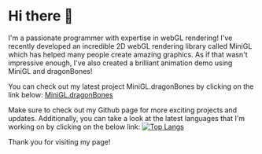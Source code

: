 # Hi there 👋

I'm a passionate programmer with expertise in webGL rendering! I've recently developed an incredible 2D webGL rendering library called MiniGL which has helped many people create amazing graphics. As if that wasn't impressive enough, I've also created a brilliant animation demo using MiniGL and dragonBones!

You can check out my latest project MiniGL.dragonBones by clicking on the link below:
[MiniGL.dragonBones](https://mizy.github.io/MiniGL/demo/dragonBones/eyetrack.html)

Make sure to check out my Github page for more exciting projects and updates. Additionally, you can take a look at the latest languages that I'm working on by clicking on the below link:
[![Top Langs](https://github-readme-stats.vercel.app/api/top-langs/?username=mizy&theme=radical)](https://github.com/mizy/mizy)

Thank you for visiting my page!

